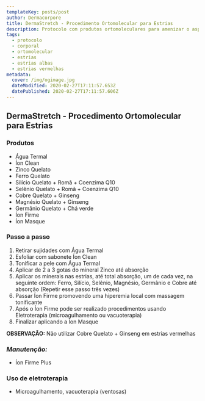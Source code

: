 ```yaml
---
templateKey: posts/post
author: Dermacorpore
title: DermaStretch - Procedimento Ortomolecular para Estrias
description: Protocolo com produtos ortomoleculares para amenizar o aspecto das estrias.
tags:
  - protocolo
  - corporal
  - ortomolecular
  - estrias
  - estrias albas
  - estrias vermelhas
metadata:
  cover: /img/ogimage.jpg
  dateModified: 2020-02-27T17:11:57.653Z
  datePublished: 2020-02-27T17:11:57.606Z
---
```


##  **DermaStretch - Procedimento Ortomolecular para Estrias**

### **Produtos**

- Água Termal
- Íon Clean
- Zinco Quelato
- Ferro Quelato
- Silício Quelato + Romã + Coenzima Q10
- Selênio Quelato + Romã + Coenzima Q10
- Cobre Quelato + Ginseng
- Magnésio Quelato + Ginseng
- Germânio Quelato + Chá verde
- Íon Firme
- Íon Masque

### **Passo a passo**

1. Retirar sujidades com Água Termal 
2. Esfoliar com sabonete Íon Clean
3. Tonificar a pele com Água Termal
4. Aplicar de 2 a 3 gotas do mineral Zinco até absorção
5. Aplicar os minerais nas estrias, até total absorção, um de cada vez, na seguinte ordem: Ferro, Silício, Selênio, Magnésio, Germânio e Cobre até absorção (Repetir esse passo três vezes)
6. Passar Íon Firme promovendo uma hiperemia local com massagem tonificante
7. Após o Íon Firme pode ser realizado procedimentos usando Eletroterapia (microagulhamento ou vacuoterapia)
8. Finalizar aplicando a Íon Masque 
  
**OBSERVAÇÃO:** Não utilizar Cobre Quelato + Ginseng em estrias vermelhas

### *Manutenção:*

- Íon Firme Plus

### Uso de eletroterapia

- Microagulhamento, vacuoterapia (ventosas)
